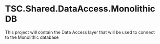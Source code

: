 # TSC.Shared.DataAccess.MonolithicDB
This project will contain the Data Access layer that will be used to connect to the Monolithic database
